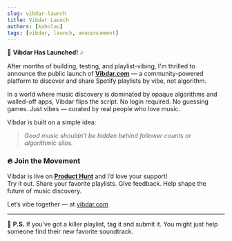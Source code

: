 ```yaml
---
slug: vibdar-launch
title: Vibdar Launch
authors: [kaholau]
tags: [vibdar, launch, announcement]
---
```


🎉 **Vibdar Has Launched!** 🎶

After months of building, testing, and playlist-vibing, I'm thrilled to announce the public launch of **[Vibdar.com](https://vibdar.com)** — a community-powered platform to discover and share Spotify playlists by vibe, not algorithm.

In a world where music discovery is dominated by opaque algorithms and walled-off apps, Vibdar flips the script. No login required. No guessing games. Just vibes — curated by real people who love music.

Vibdar is built on a simple idea:  
> _Good music shouldn’t be hidden behind follower counts or algorithmic silos._

### 🔥 Join the Movement

Vibdar is live on **[Product Hunt](https://www.producthunt.com/products/vibdar-share-playlist-with-the-world)** and I’d love your support!  
Try it out. Share your favorite playlists. Give feedback. Help shape the future of music discovery.

Let’s vibe together — at [vibdar.com](https://vibdar.com)

---

📣 **P.S.** If you’ve got a killer playlist, tag it and submit it. You might just help someone find their new favorite soundtrack.

